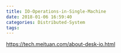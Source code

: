 ```yaml
---
title: IO-Operations-in-Single-Machine
date: 2018-01-06 16:59:40
categories: Distributed-System
tags:
---
```



https://tech.meituan.com/about-desk-io.html
